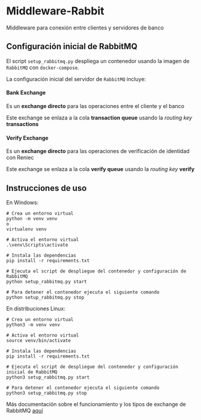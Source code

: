 # Middleware-Rabbit
Middleware para conexión entre clientes y servidores de banco

## Configuración inicial de RabbitMQ

El script ```setup_rabbitmq.py``` despliega un contenedor usando la imagen de ```RabbitMQ``` con ```docker-compose```.

La configuración inicial del servidor de ```RabbitMQ``` incluye:

#### Bank Exchange
Es un **exchange directo** para las operaciones entre el cliente y el banco

Este exchange se enlaza a la cola **transaction queue** usando la *routing key* **transactions**

#### Verify Exchange
Es un **exchange directo** para las operaciones de verificación de identidad con Reniec

Este exchange se enlaza a la cola **verify queue** usando la *routing key* **verify**

## Instrucciones de uso

En Windows:
```
# Crea un entorno virtual
python -m venv venv
o
virtualenv venv

# Activa el entorno virtual
.\venv\Scripts\activate

# Instala las dependencias
pip install -r requirements.txt

# Ejecuta el script de despliegue del contenedor y configuración de RabbitMQ
python setup_rabbitmq.py start

# Para detener el contenedor ejecuta el siguiente comando
python setup_rabbitmq.py stop
```

En distribuciones Linux:
```
# Crea un entorno virtual
python3 -m venv venv

# Activa el entorno virtual
source venv/bin/activate

# Instala las dependencias
pip install -r requirements.txt

# Ejecuta el script de despliegue del contenedor y configuración inicial de RabbitMQ
python3 setup_rabbitmq.py start

# Para detener el contenedor ejecuta el siguiente comando
python3 setup_rabbitmq.py stop
```

Más documentación sobre el funcionamiento y los tipos de exchange de RabbitMQ [aquí](https://www.cloudamqp.com/blog/part4-rabbitmq-for-beginners-exchanges-routing-keys-bindings.html)
